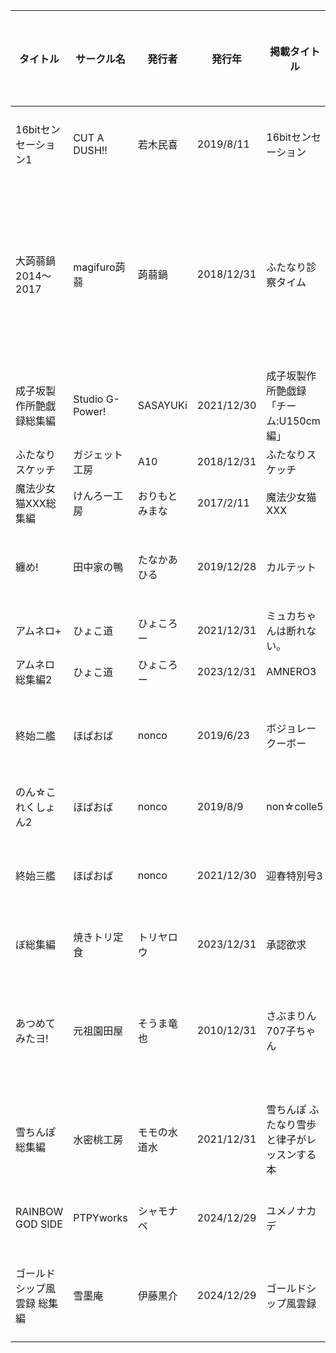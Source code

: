 | タイトル | サークル名 | 発行者 | 発行年 | 掲載タイトル | 掲載タイトル | 掲載タイトル | 掲載タイトル | 掲載タイトル | 掲載タイトル | 掲載タイトル | 掲載タイトル | 掲載タイトル | 掲載タイトル | 掲載タイトル | 掲載タイトル |
| ---- | ---- | ---- | ---- | ---- | ---- | ---- | ---- | ---- | ---- | ---- | ---- | ---- | ---- | ---- | ---- |
| 16bitセンセーション1 | CUT A DUSH!! | 若木民喜 | 2019/8/11 | 16bitセンセーション | 16bitセンセーション2 | 16bitセンセーション3 | 16bitセンセーション4 | 16bitセンセーション5 |  |  |  |  |  |  |  |
| 大蒟蒻鍋 2014～2017 | magifuro蒟蒻 | 蒟蒻鍋 | 2018/12/31 | ふたなり診察タイム | ボクXボク | ふたなりJCの日常 | ふたなりオナニーのススメ | おねろりふたなりみるく | 早すぎ!ふたなりカノジョ | ふたなりお姉さんの誘惑 | ふたなり娘は自分のちんぽに勝てない。 | ちんちんを踏む話。 | たまみこ | めちゃシコしちゃう系女子 |  |
| 成子坂製作所艶戯録総集編 | Studio G-Power! | SASAYUKi | 2021/12/30 | 成子坂製作所艶戯録「チーム:U150cm編」 | 成子坂製作所艶戯録2「怜編」 | 成子坂製作所艶戯録3「チーム:NRtS編」 | 成子坂製作所艶戯録4 |  |  |  |  |  |  |  |  |
| ふたなりスケッチ | ガジェット工房 | A10 | 2018/12/31 | ふたなりスケッチ | ふたなりスケッチ2 | ふたなりスケッチ3 | ふたなりスケッチ4 |  |  |  |  |  |  |  |  |
| 魔法少女猫XXX総集編 | けんろー工房 | おりもとみまな | 2017/2/11 | 魔法少女猫XXX | 魔法少女猫XXX2 | 魔法少女猫XXXF |  |  |  |  |  |  |  |  |  |
| 纏め! | 田中家の鴨 | たなかあひる | 2019/12/28 | カルテット | なかよしルームシェア | 北宇治ファイト!!! | STAND BY | お邪魔しますセンパイ | STAND BY YOU | HAPPY MULTI PACK | 描きおろし |  |  |  |  |
| アムネロ+ | ひょこ道 | ひょころー | 2021/12/31 | ミュカちゃんは断れない。 | AMNERO | TIPSY RABBIT | AMNERO2 |  |  |  |  |  |  |  |  |
| アムネロ総集編2 | ひょこ道 | ひょころー | 2023/12/31 | AMNERO3 | AMNERO4 | OMAKE |  |  |  |  |  |  |  |  |  |
| 終始二艦 | ほぱおば | nonco | 2019/6/23 | ボジョレークーボー | ドキッ♥季節外れの水着フェスティバル! | 砲雷ナイト | 迎春特別号2 | 一気通艦 | ニポンニキターレ! | きっと!季節外れの水着フェスティバル! | 賑深海快 | その他 | 描きおろし |  |  |
| のん☆これくしょん2 | ほぱおば | nonco | 2019/8/9 | non☆colle5 | non☆colle6 | non☆colle7 |  |  |  |  |  |  |  |  |  |
| 終始三艦 | ほぱおば | nonco | 2021/12/30 | 迎春特別号3 | GWSP号 | 夕雲ディストラクション | La Camera | 迎春特別号4 | C96のぺらぺら本 | 残暑特別号 | C97のぺらぺら本 | ギリX2ミートパイ☆ | 描きおろし |  |  |
| ぼ総集編 | 焼きトリ定食 | トリヤロウ | 2023/12/31 | 承認欲求 | 欲求不満 | 催淫絶頂 | リョウさんだって雌なんですよね |  | 描きおろし |  |  |  |  |  |  |
| あつめてみたヨ! | 元祖園田屋 | そうま竜也 | 2010/12/31 | さぶまりん707子ちゃん | RPG伝説ヘポイ | エヴァンゲリオンとのん気な仲間たち | フラウのラブラブポイントカード | 少女と愛犬のみだれた情事(赤チャ) | 伊藤さんのエロ本(ゲーム天国) |  |  |  |  |  |  |
| 雪ちんぽ総集編 | 水密桃工房 | モモの水道水 | 2021/12/31 | 雪ちんぽ ふたなり雪歩と律子がレッスンする本 | 雪ちんぽ ふたなり雪歩と亜美真美が秘密の特訓する本 | 雪ちんぽ ほろ酔いあずささんがふたなり雪歩とえっちする本 | 雪ちんぽ ふたなり雪歩が暴走して伊織とえっちしちゃう本 |  |  |  |  |  |  |  |  |
| RAINBOW GOD SIDE | PTPYworks | シャモナベ | 2024/12/29 | ユメノナカデ | 惑溺する風信子 | 先生は弱いのでアリスが守護ります | CS:GOD |  |  |  |  |  |  |  |  |
| ゴールドシップ風雲録 総集編 | 雪墨庵 | 伊藤黒介 | 2024/12/29 | ゴールドシップ風雲録 | ゴールドシップ風雲録2 | ゴールドシップ風雲録3 | ゴールドシップ風雲録4 | ゴールドシップ風雲録5 |  |  |  |  |  |  |  |
